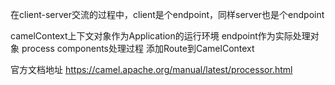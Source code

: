 在client-server交流的过程中，client是个endpoint，同样server也是个endpoint

camelContext上下文对象作为Application的运行环境
endpoint作为实际处理对象
process components处理过程
添加Route到CamelContext

官方文档地址
https://camel.apache.org/manual/latest/processor.html